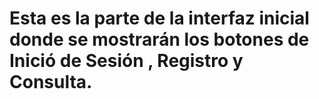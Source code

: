 # Esta es la parte de la interfaz inicial donde se mostrarán los botones de Inició de Sesión , Registro y Consulta.
